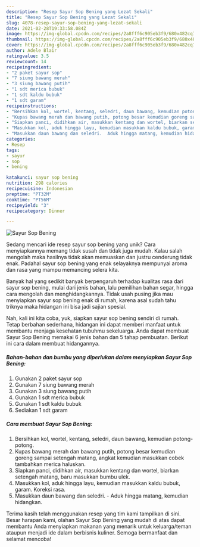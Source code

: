 ```yaml
---
description: "Resep Sayur Sop Bening yang Lezat Sekali"
title: "Resep Sayur Sop Bening yang Lezat Sekali"
slug: 4078-resep-sayur-sop-bening-yang-lezat-sekali
date: 2021-02-28T19:33:58.084Z
image: https://img-global.cpcdn.com/recipes/2a8fff6c905eb3f9/680x482cq70/sayur-sop-bening-foto-resep-utama.jpg
thumbnail: https://img-global.cpcdn.com/recipes/2a8fff6c905eb3f9/680x482cq70/sayur-sop-bening-foto-resep-utama.jpg
cover: https://img-global.cpcdn.com/recipes/2a8fff6c905eb3f9/680x482cq70/sayur-sop-bening-foto-resep-utama.jpg
author: Adele Blair
ratingvalue: 3.5
reviewcount: 14
recipeingredient:
- "2 paket sayur sop"
- "7 siung bawang merah"
- "3 siung bawang putih"
- "1 sdt merica bubuk"
- "1 sdt kaldu bubuk"
- "1 sdt garam"
recipeinstructions:
- "Bersihkan kol, wortel, kentang, seledri, daun bawang, kemudian potong-potong."
- "Kupas bawang merah dan bawang putih, potong besar kemudian goreng sampai setengah matang, angkat kemudian masukkan cobek tambahkan merica haluskan."
- "Siapkan panci, didihkan air, masukkan kentang dan wortel, biarkan setengah matang, baru masukkan bumbu ulek."
- "Masukkan kol, aduk hingga layu, kemudian masukkan kaldu bubuk, garam. Koreksi rasa."
- "Masukkan daun bawang dan seledri.  Aduk hingga matang, kemudian hidangkan."
categories:
- Resep
tags:
- sayur
- sop
- bening

katakunci: sayur sop bening 
nutrition: 298 calories
recipecuisine: Indonesian
preptime: "PT32M"
cooktime: "PT56M"
recipeyield: "3"
recipecategory: Dinner

---
```



![Sayur Sop Bening](https://img-global.cpcdn.com/recipes/2a8fff6c905eb3f9/680x482cq70/sayur-sop-bening-foto-resep-utama.jpg)

Sedang mencari ide resep sayur sop bening yang unik? Cara menyiapkannya memang tidak susah dan tidak juga mudah. Kalau salah mengolah maka hasilnya tidak akan memuaskan dan justru cenderung tidak enak. Padahal sayur sop bening yang enak selayaknya mempunyai aroma dan rasa yang mampu memancing selera kita.

Banyak hal yang sedikit banyak berpengaruh terhadap kualitas rasa dari sayur sop bening, mulai dari jenis bahan, lalu pemilihan bahan segar, hingga cara mengolah dan menghidangkannya. Tidak usah pusing jika mau menyiapkan sayur sop bening enak di rumah, karena asal sudah tahu triknya maka hidangan ini bisa jadi sajian spesial.




Nah, kali ini kita coba, yuk, siapkan sayur sop bening sendiri di rumah. Tetap berbahan sederhana, hidangan ini dapat memberi manfaat untuk membantu menjaga kesehatan tubuhmu sekeluarga. Anda dapat membuat Sayur Sop Bening memakai 6 jenis bahan dan 5 tahap pembuatan. Berikut ini cara dalam membuat hidangannya.

<!--inarticleads1-->

##### Bahan-bahan dan bumbu yang diperlukan dalam menyiapkan Sayur Sop Bening:

1. Gunakan 2 paket sayur sop
1. Gunakan 7 siung bawang merah
1. Gunakan 3 siung bawang putih
1. Gunakan 1 sdt merica bubuk
1. Gunakan 1 sdt kaldu bubuk
1. Sediakan 1 sdt garam




<!--inarticleads2-->

##### Cara membuat Sayur Sop Bening:

1. Bersihkan kol, wortel, kentang, seledri, daun bawang, kemudian potong-potong.
1. Kupas bawang merah dan bawang putih, potong besar kemudian goreng sampai setengah matang, angkat kemudian masukkan cobek tambahkan merica haluskan.
1. Siapkan panci, didihkan air, masukkan kentang dan wortel, biarkan setengah matang, baru masukkan bumbu ulek.
1. Masukkan kol, aduk hingga layu, kemudian masukkan kaldu bubuk, garam. Koreksi rasa.
1. Masukkan daun bawang dan seledri.  - Aduk hingga matang, kemudian hidangkan.




Terima kasih telah menggunakan resep yang tim kami tampilkan di sini. Besar harapan kami, olahan Sayur Sop Bening yang mudah di atas dapat membantu Anda menyiapkan makanan yang menarik untuk keluarga/teman ataupun menjadi ide dalam berbisnis kuliner. Semoga bermanfaat dan selamat mencoba!
